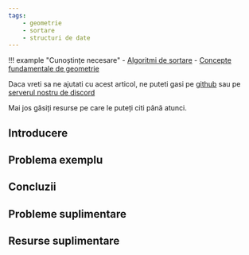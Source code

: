 ```yaml
---
tags:
    - geometrie
    - sortare
    - structuri de date
---
```


!!! example "Cunoștințe necesare"
    - [Algoritmi de sortare](https://edu.roalgo.ro/usor/sorting/)
    - [Concepte fundamentale de geometrie](https://edu.roalgo.ro/mediu/basic-geometry/)

Daca vreti sa ne ajutati cu acest articol, ne puteti gasi pe
[github](https://github.com/roalgo-discord/arhiva-educationala) sau pe [serverul
nostru de discord](https://discord.gg/vdDRSmg3fC)

Mai jos găsiți resurse pe care le puteți citi până atunci.

## Introducere

## Problema exemplu

## Concluzii

## Probleme suplimentare

## Resurse suplimentare
